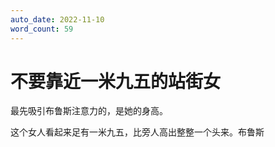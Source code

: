 ```yaml
---
auto_date: 2022-11-10
word_count: 59
---
```


# 不要靠近一米九五的站街女

最先吸引布鲁斯注意力的，是她的身高。

这个女人看起来足有一米九五，比旁人高出整整一个头来。布鲁斯
